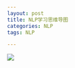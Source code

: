 ```yaml
---
layout: post
title: NLP学习思维导图
categories: NLP
tags: NLP

---
```


![](https://i.imgur.com/Agr3Ywk.jpg)
